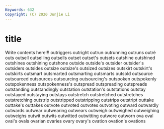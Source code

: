 ```yaml
---
Keywords: 632
Copyright: (C) 2020 Junjie Li
---
```


# title

Write contents here!!!
outriggers 
outright 
outrun 
outrunning 
outruns 
outré 
outs 
outsell 
outselling
outsells 
outset 
outset's 
outsets 
outshine 
outshined 
outshines 
outshining 
outshone 
outside
outside's 
outsider 
outsider's 
outsiders 
outsides 
outsize 
outsize's 
outsized 
outsizes 
outskirt
outskirt's 
outskirts 
outsmart 
outsmarted 
outsmarting 
outsmarts 
outsold 
outsource 
outsourced 
outsources
outsourcing 
outsourcing's 
outspoken 
outspokenly 
outspokenness 
outspokenness's 
outspread 
outspreading 
outspreads 
outstanding
outstandingly 
outstation 
outstation's 
outstations 
outstay 
outstayed 
outstaying 
outstays 
outstretch 
outstretched
outstretches 
outstretching 
outstrip 
outstripped 
outstripping 
outstrips 
outstript 
outtake 
outtake's 
outtakes
outvote 
outvoted 
outvotes 
outvoting 
outward 
outwardly 
outwards 
outwear 
outwearing 
outwears
outweigh 
outweighed 
outweighing 
outweighs 
outwit 
outwits 
outwitted 
outwitting 
outwore 
outworn
ova 
oval 
oval's 
ovals 
ovarian 
ovaries 
ovary 
ovary's 
ovation 
ovation's
ovations 

